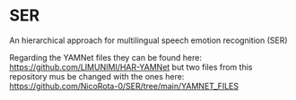 # SER
An hierarchical approach for multilingual speech emotion recognition (SER)

Regarding the YAMNet files they can be found here: https://github.com/LIMUNIMI/HAR-YAMNet but two files from this repository mus be changed with the ones here: https://github.com/NicoRota-0/SER/tree/main/YAMNET_FILES
